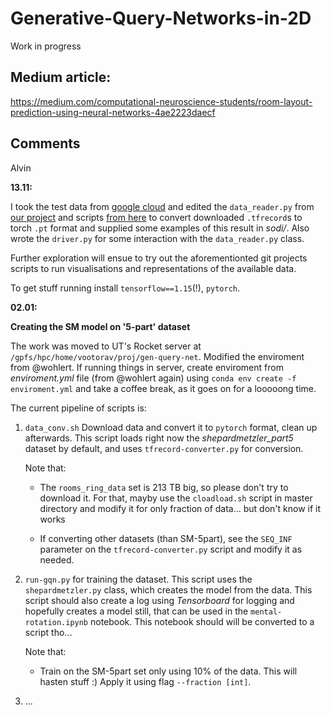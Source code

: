 # Generative-Query-Networks-in-2D
Work in progress

## Medium article:
https://medium.com/computational-neuroscience-students/room-layout-prediction-using-neural-networks-4ae2223daecf

## Comments
Alvin 

**13.11:**

I took the test data from
[google
cloud](https://console.cloud.google.com/storage/browser/gqn-dataset/rooms_ring_camera/)
and edited the `data_reader.py` from [our
project](https://github.com/shivamsaboo17/Neural-Scene-Representation-and-Rendering)
and scripts [from
here](https://github.com/wohlert/generative-query-network-pytorch) to convert
downloaded `.tfrecord`s to torch `.pt` format and supplied some examples of this
result in _sodi/_. Also wrote the `driver.py` for some
interaction with the `data_reader.py` class.

Further exploration will ensue to try out the aforementionted git projects
scripts to run visualisations and representations of the available data.

To get stuff running install `tensorflow==1.15`(!), `pytorch`.

**02.01:**

**Creating the SM model on '5-part' dataset**

The work was moved to UT's Rocket server at
`/gpfs/hpc/home/vootorav/proj/gen-query-net`. Modified the enviroment from
@wohlert. If running things in server, create enviroment from *enviroment.yml*
file (from @wohlert again) using `conda env create -f enviroment.yml` and take a
coffee break, as it goes on for a looooong time.

The current pipeline of scripts is:

1. `data_conv.sh` Download data and convert it to `pytorch` format, clean up
   afterwards. This script loads right now the *shepardmetzler_part5* dataset by
   default, and uses `tfrecord-converter.py` for conversion. 
   
   Note that:
   
   + The `rooms_ring_data` set is 213 TB big, so please don't try to download
     it. For that, mayby use the `cloadload.sh` script in master directory and
     modify it for only fraction of data... but don't know if it works

   + If converting other datasets (than SM-5part), see the `SEQ_INF` parameter on the
     `tfrecord-converter.py` script and modify it as needed.

2. `run-gqn.py` for training the dataset. This script uses the
   `shepardmetzler.py` class, which creates the model from the data. This script
   should also create a log using *Tensorboard* for logging and hopefully
   creates a model still, that can be used in the `mental-rotation.ipynb`
   notebook. This notebook should will be converted to a script tho...
   
   Note that:

   + Train on the SM-5part set only using 10% of the data. This will hasten
     stuff :) Apply it using flag `--fraction [int]`.

3. ...
